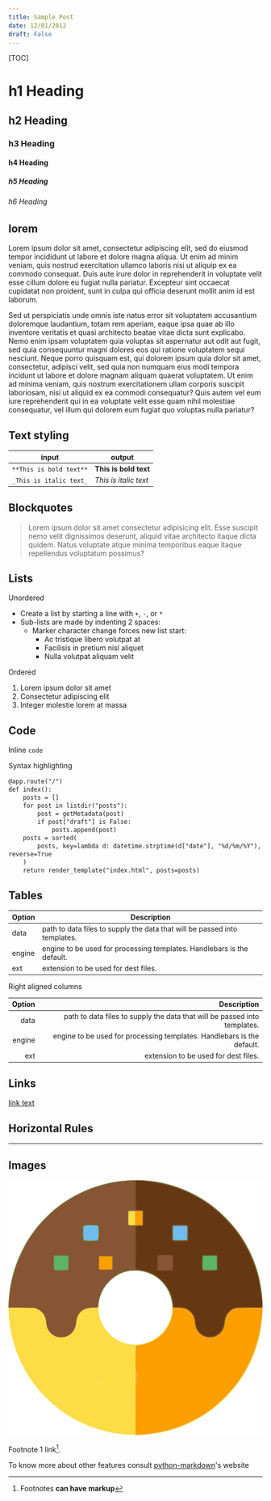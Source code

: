 ```yaml
---
title: Sample Post
date: 12/01/2012
draft: False
---
```


[TOC]

# h1 Heading

## h2 Heading

### h3 Heading

#### h4 Heading

##### h5 Heading

###### h6 Heading


## lorem

Lorem ipsum dolor sit amet, consectetur adipiscing elit, sed do eiusmod tempor incididunt ut labore et dolore magna aliqua. Ut enim ad minim veniam, quis nostrud exercitation ullamco laboris nisi ut aliquip ex ea commodo consequat. Duis aute irure dolor in reprehenderit in voluptate velit esse cillum dolore eu fugiat nulla pariatur. Excepteur sint occaecat cupidatat non proident, sunt in culpa qui officia deserunt mollit anim id est laborum.

Sed ut perspiciatis unde omnis iste natus error sit voluptatem accusantium doloremque laudantium, totam rem aperiam, eaque ipsa quae ab illo inventore veritatis et quasi architecto beatae vitae dicta sunt explicabo. Nemo enim ipsam voluptatem quia voluptas sit aspernatur aut odit aut fugit, sed quia consequuntur magni dolores eos qui ratione voluptatem sequi nesciunt. Neque porro quisquam est, qui dolorem ipsum quia dolor sit amet, consectetur, adipisci velit, sed quia non numquam eius modi tempora incidunt ut labore et dolore magnam aliquam quaerat voluptatem. Ut enim ad minima veniam, quis nostrum exercitationem ullam corporis suscipit laboriosam, nisi ut aliquid ex ea commodi consequatur? Quis autem vel eum iure reprehenderit qui in ea voluptate velit esse quam nihil molestiae consequatur, vel illum qui dolorem eum fugiat quo voluptas nulla pariatur?


## Text styling

| input                   | output                |
| ----------------------- | --------------------- |
| `**This is bold text**` | **This is bold text** |
| `_This is italic text_` | _This is italic text_ |


## Blockquotes

> Lorem ipsum dolor sit amet consectetur adipisicing elit. Esse suscipit nemo velit dignissimos deserunt, aliquid vitae architecto itaque dicta quidem. Natus voluptate atque minima temporibus eaque itaque repellendus voluptatum possimus?

## Lists

Unordered

- Create a list by starting a line with `+`, `-`, or `*`
- Sub-lists are made by indenting 2 spaces:
  - Marker character change forces new list start:
    - Ac tristique libero volutpat at
    * Facilisis in pretium nisl aliquet
    - Nulla volutpat aliquam velit

Ordered

1. Lorem ipsum dolor sit amet
2. Consectetur adipiscing elit
3. Integer molestie lorem at massa

## Code

Inline `code`

Syntax highlighting

```python3
@app.route("/")
def index():
    posts = []
    for post in listdir("posts"):
        post = getMetadata(post)
        if post["draft"] is False:
            posts.append(post)
    posts = sorted(
        posts, key=lambda d: datetime.strptime(d["date"], "%d/%m/%Y"), reverse=True
    )
    return render_template("index.html", posts=posts)
```

## Tables

| Option | Description                                                               |
| ------ | ------------------------------------------------------------------------- |
| data   | path to data files to supply the data that will be passed into templates. |
| engine | engine to be used for processing templates. Handlebars is the default.    |
| ext    | extension to be used for dest files.                                      |

Right aligned columns

| Option |                                                               Description |
| -----: | ------------------------------------------------------------------------: |
|   data | path to data files to supply the data that will be passed into templates. |
| engine |    engine to be used for processing templates. Handlebars is the default. |
|    ext |                                      extension to be used for dest files. |

## Links

[link text](http://dev.nodeca.com)

## Horizontal Rules

---

## Images

![Stormtroopocat](/static/img/sample.png)


Footnote 1 link[^first].

To know more about other features consult [python-markdown](https://python-markdown.github.io/)'s website


[^first]: Footnotes **can have markup**
